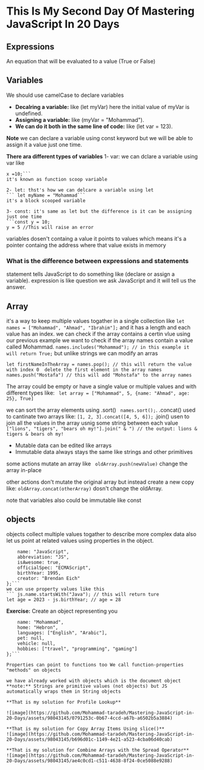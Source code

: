 # This Is My Second Day Of Mastering JavaScript In 20 Days

## Expressions
An equation that will be evaluated to a value (True or False)


## Variables
We should use camelCase to declare variables

- **Decalring a variable:** like (let myVar) here the initial value of myVar is undefined.
- **Assigning a variable:** like (myVar = "Mohammad").
- **We can do it both in the same line of code:** like (let var = 123).

**Note** we can declare a variable using const keyword but we will be able to assign it a value just one time.

**There ara different types of variables**
1- var: we can dclare a variable using var like 
```var x;
x =10;```
it's known as function scoop variable

2- let: thst's how we can delcare a variable using let
``` let myName = "Mohammad```
it's a block scooped variable

3- const: it's same as let but the difference is it can be assigning just one time
```const y = 10;
y = 5 //This will raise an error
```

variables dosen't containg a value it points to values which means it's a pointer containg the address where that value exists in memory

### What is the difference between expressions and statements 
statement tells JavaScript to do something like (declare or assign a variable).
expression is like question we ask JavaScript and it will tell us the answer.


## Array
it's a way to keep multiple values togather in a single collection like
``` let names = ["Mohammad", "Ahmad", "Ibrahim"]; ```
and it has a length and each value has an index.
we can check if the array contains a certin vlue using our previous example we want to check if the array names contain a value called Mohammad.
```names.includes("Mohammad"); // in this example it will return True;```
but unlike strings we can modify an arras
```
let firstNameInTheArray = names.pop(); // this will return the value with index 0  delete the first element in the array names
names.push("Mostafa") // this will add "Mohstafa" to the array names
```
The array could be empty or have a single value or multiple values and with different types like:
``` let array = ["Mohammad", 5, {name: "Ahmad", age: 25}, True]```

we can sort the array elements using .sort() ``` names.sort();```.
.concat() used to cantinate two arrays like: ```[1, 2, 3].concat([4, 5, 6]);```
.join() usen to join all the values in the array usnig some string between each value 
```["lions", "tigers", "bears oh my!"].join(" & ") // the output: lions & tigers & bears oh my!```

- Mutable data can be edited like arrays
- Immutable data always stays the same like strings and other primitives

some actions mutate an array like 
``` oldArray.push(newValue)```
change the array in-place

other actions don't mutate the original array but instead create a new copy like:
```oldArray.concat(otherArray)```
dosn't change the oldArray.

note that variables also could be immutable like const

## objects
objects collect multiple values togather to describe more complex data also let us point at related values using properties in the object.
```const js = {
    name: "JavaScript",
    abbreviation: "JS",
    isAwesome: true,
    officialSpec: "ECMAScript",
    birthYear: 1995,
    creator: "Brendan Eich"
};```
we can use property values like this
``` js.name.startsWith("Java"); // this will return ture
let age = 2023 - js.birthYear; // age = 28
````
**Exercise:** Create an object representing you
```const mohammad = {
    name: "Mohammad",
    home: "Hebron",
    languages: ["English", "Arabic"],
    pet: null,
    vehicle: null,
    hobbies: ["travel", "programming", "gaming"]
};```

Properties can point to functions too We call function-properties "methods" on objects

we have already worked with objects which is the document object
**note:** Strings are primitive values (not objects) but JS automatically wraps them in String objects 

**That is my solution for Profile Lookup**

![image](https://github.com/Mohammad-taradeh/Mastering-JavaScript-in-20-Days/assets/98043145/0791253c-0b67-4ccd-a67b-a6502b5a3884)

**That is my solution for Copy Array Items Using slice()**
![image](https://github.com/Mohammad-taradeh/Mastering-JavaScript-in-20-Days/assets/98043145/b696d01c-1149-4e21-a523-4cba06d40cab)

**That is my solution for Combine Arrays with the Spread Operator**
![image](https://github.com/Mohammad-taradeh/Mastering-JavaScript-in-20-Days/assets/98043145/ae4c0cd1-c511-4638-8f24-0ce5088e9288)
